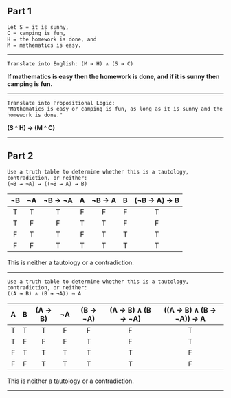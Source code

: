 
## Part 1

```
Let S = it is sunny, 
C = camping is fun, 
H = the homework is done, and 
M = mathematics is easy.
```
-- --
```
Translate into English: (M → H) ∧ (S → C)
```
**If mathematics is easy then the homework is done, and if it is sunny then camping is fun.**
-- --
```
Translate into Propositional Logic:   
"Mathematics is easy or camping is fun, as long as it is sunny and the homework is done."
```
**(S ^ H) → (M ^ C)**
-- --

## Part 2
```
Use a truth table to determine whether this is a tautology, contradiction, or neither:  
(¬B → ¬A) → ((¬B → A) → B)
```
| ¬B | ¬A | ¬B → ¬A | A | ¬B → A | B | (¬B → A) → B |
|:--:|:--:|:-------:|:-:|:------:|:-:|:------------:|
| T  | T  | T       | F | F      | F | T            |
| T  | F  | F       | T | T      | F | F            |
| F  | T  | T       | F | T      | T | T            |
| F  | F  | T       | T | T      | T | T            |

This is neither a tautology or a contradiction.
-- --
```
Use a truth table to determine whether this is a tautology, contradiction, or neither:  
((A → B) ∧ (B → ¬A)) → A
```
| A | B | (A → B) | ¬A | (B → ¬A) | (A → B) ∧ (B → ¬A) | ((A → B) ∧ (B → ¬A)) → A |
|:-:|:-:|:-------:|:--:|:--------:|:------------------:|:------------------------:|
| T | T | T       | F  | F        | F                  |  T                       |
| T | F | F       | F  | T        | F                  |  T                       |
| F | T | T       | T  | T        | T                  |  F                       |
| F | F | T       | T  | T        | T                  |  F                       |

This is neither a tautology or a contradiction.
-- --
